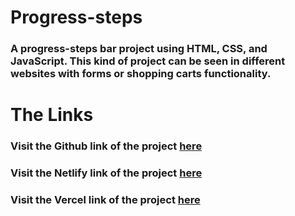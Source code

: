 # Progress-steps
### A progress-steps bar project using HTML, CSS, and JavaScript. This kind of project can be seen in different websites with forms or shopping carts functionality.
# The Links
### Visit the Github link of the project [here](https://anietieakpanumoh.github.io/Progress-steps/)
### Visit the Netlify link of the project [here](https://anietieakpanumoh-progress-steps.netlify.app/)
### Visit the Vercel link of the project [here](https://progress-steps-sable.vercel.app/)
